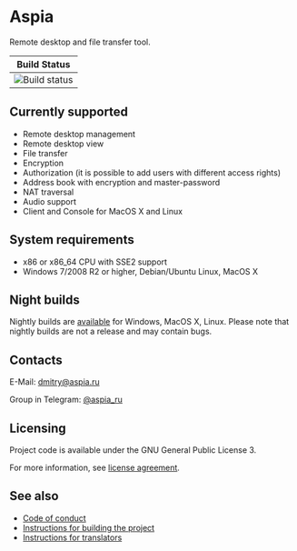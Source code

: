 Aspia
=====
Remote desktop and file transfer tool.

|Build Status|
|:--:|
|![Build status](https://github.com/dchapyshev/aspia/workflows/sw/badge.svg)|

Currently supported
-------------------
- Remote desktop management
- Remote desktop view
- File transfer
- Encryption
- Authorization (it is possible to add users with different access rights)
- Address book with encryption and master-password
- NAT traversal
- Audio support
- Client and Console for MacOS X and Linux

System requirements
-------------------
- x86 or x86_64 CPU with SSE2 support
- Windows 7/2008 R2 or higher, Debian/Ubuntu Linux, MacOS X

Night builds
------------
Nightly builds are [available](https://files.aspia.org/nightly) for Windows, MacOS X, Linux.
Please note that nightly builds are not a release and may contain bugs.

Contacts
--------
E-Mail: dmitry@aspia.ru

Group in Telegram: [@aspia_ru](https://t.me/aspia_ru)

Licensing
---------
Project code is available under the GNU General Public License 3.

For more information, see [license agreement](LICENSE.md).

See also
--------
- [Code of conduct](CODE_OF_CONDUCT.md)
- [Instructions for building the project](doc/building.md)
- [Instructions for translators](doc/translators.md)
